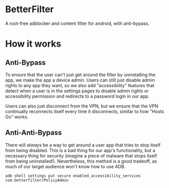 # BetterFilter
A root-free adblocker and content filter for android, with anti-bypass.

# How it works

## Anti-Bypass

To ensure that the user can't just get around the filter by uninstalling the app, we make the app a device admin. Users can still just disable admin rights to any app they want, so we also add "accessibility" features that detect when a user is in the settings pages to disable admin rights or accessibility permission and redirects to a password login in our app.

Users can also just disconnect from the VPN, but we ensure that the VPN continually reconnects itself every time it disconnects, similar to how "Hosts Go" works.

## Anti-Anti-Bypass

There will *always* be a way to get around a user app that tries to stop itself from being disabled. This is a bad thing for our app's functionality, but a necessary thing for security (imagine a piece of malware that stops itself from being uninstalled!). Nevertheless, this method is a good tradeoff, as much of our target audience won't know how to use ADB.

`adb shell settings put secure enabled_accessibility_services com.betterfilter/PolicyAdmin`
